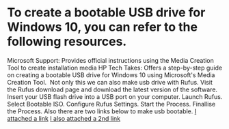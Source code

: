 # To create a bootable USB drive for Windows 10, you can refer to the following resources.
Microsoft Support: Provides official instructions using the Media Creation Tool to create installation media
HP Tech Takes: Offers a step-by-step guide on creating a bootable USB drive for Windows 10 using Microsoft's Media Creation Tool. ​
Not only this we can also make usb drive with Rufus.
 Visit the Rufus download page and download the latest version of the software.
  Insert your USB flash drive into a USB port on your computer.
  Launch Rufus.
Select Bootable ISO.
Configure Rufus Settings.
Start the Process.
Finallise the Process.
Also there are two links below to make usb bootable.
[I attached a link](https://kb.filewave.com/books/filewave-general-info/page/rufus-creating-bootable-usb-drives.)
[I also attached a 2nd link](https://answers.microsoft.com/en-us/windows/forum/all/using-rufus-to-create-installation-usb/bfdef191-066c-4bab-b65b-84f2d6e1e248.)
